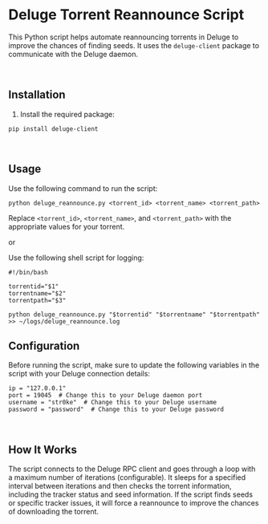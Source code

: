 
# Deluge Torrent Reannounce Script

This Python script helps automate reannouncing torrents in Deluge to improve the chances of finding seeds. It uses the `deluge-client` package to communicate with the Deluge daemon.

<br>

## Installation

1. Install the required package:

```
pip install deluge-client
```
<br>

## Usage

Use the following command to run the script:

```
python deluge_reannounce.py <torrent_id> <torrent_name> <torrent_path>
```

Replace `<torrent_id>`, `<torrent_name>`, and `<torrent_path>` with the appropriate values for your torrent.

or

Use the following shell script for logging:

```
#!/bin/bash

torrentid="$1"
torrentname="$2"
torrentpath="$3"

python deluge_reannounce.py "$torrentid" "$torrentname" "$torrentpath" >> ~/logs/deluge_reannounce.log
```

## Configuration

Before running the script, make sure to update the following variables in the script with your Deluge connection details:

```
ip = "127.0.0.1"
port = 19045  # Change this to your Deluge daemon port
username = "str0ke"  # Change this to your Deluge username
password = "password"  # Change this to your Deluge password
```

<br>

## How It Works

The script connects to the Deluge RPC client and goes through a loop with a maximum number of iterations (configurable). It sleeps for a specified interval between iterations and then checks the torrent information, including the tracker status and seed information. If the script finds seeds or specific tracker issues, it will force a reannounce to improve the chances of downloading the torrent.
